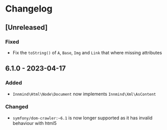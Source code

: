 # Changelog

## [Unreleased]

### Fixed

- Fix the `toString()` of `A`, `Base`, `Img` and `Link` that where missing attributes

## 6.1.0 - 2023-04-17

### Added

- `Innmind\Html\Node\Document` now implements `Innmind\Xml\AsContent`

### Changed

- `symfony/dom-crawler:~6.1` is now longer supported as it has invalid behaviour with html5
